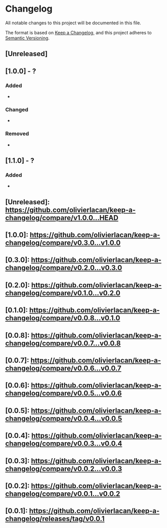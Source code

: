 # Changelog
All notable changes to this project will be documented in this file.

The format is based on [Keep a Changelog](https://keepachangelog.com/en/1.0.0/),
and this project adheres to [Semantic Versioning](https://semver.org/spec/v2.0.0.html).

## [Unreleased]

## [1.0.0] - ?
### Added
- 

### Changed
- 

### Removed
- 

## [1.1.0] - ?
### Added
- 



## [Unreleased]: https://github.com/olivierlacan/keep-a-changelog/compare/v1.0.0...HEAD
## [1.0.0]: https://github.com/olivierlacan/keep-a-changelog/compare/v0.3.0...v1.0.0
## [0.3.0]: https://github.com/olivierlacan/keep-a-changelog/compare/v0.2.0...v0.3.0
## [0.2.0]: https://github.com/olivierlacan/keep-a-changelog/compare/v0.1.0...v0.2.0
## [0.1.0]: https://github.com/olivierlacan/keep-a-changelog/compare/v0.0.8...v0.1.0
## [0.0.8]: https://github.com/olivierlacan/keep-a-changelog/compare/v0.0.7...v0.0.8
## [0.0.7]: https://github.com/olivierlacan/keep-a-changelog/compare/v0.0.6...v0.0.7
## [0.0.6]: https://github.com/olivierlacan/keep-a-changelog/compare/v0.0.5...v0.0.6
## [0.0.5]: https://github.com/olivierlacan/keep-a-changelog/compare/v0.0.4...v0.0.5
## [0.0.4]: https://github.com/olivierlacan/keep-a-changelog/compare/v0.0.3...v0.0.4
## [0.0.3]: https://github.com/olivierlacan/keep-a-changelog/compare/v0.0.2...v0.0.3
## [0.0.2]: https://github.com/olivierlacan/keep-a-changelog/compare/v0.0.1...v0.0.2
## [0.0.1]: https://github.com/olivierlacan/keep-a-changelog/releases/tag/v0.0.1
